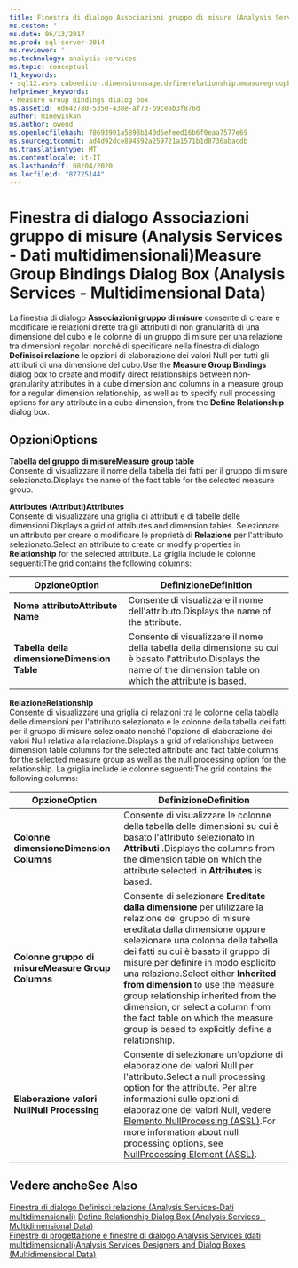 ```yaml
---
title: Finestra di dialogo Associazioni gruppo di misure (Analysis Services-Dati multidimensionali) | Microsoft Docs
ms.custom: ''
ms.date: 06/13/2017
ms.prod: sql-server-2014
ms.reviewer: ''
ms.technology: analysis-services
ms.topic: conceptual
f1_keywords:
- sql12.asvs.cubeeditor.dimensionusage.definerelationship.measuregroupbindings.f1
helpviewer_keywords:
- Measure Group Bindings dialog box
ms.assetid: ed642780-5350-438e-af73-b9ceab3f876d
author: minewiskan
ms.author: owend
ms.openlocfilehash: 78693901a5898b140d6efeed16b6f0eaa7577e69
ms.sourcegitcommit: ad4d92dce894592a259721a1571b1d8736abacdb
ms.translationtype: MT
ms.contentlocale: it-IT
ms.lasthandoff: 08/04/2020
ms.locfileid: "87725144"
---
```

# <a name="measure-group-bindings-dialog-box-analysis-services---multidimensional-data"></a><span data-ttu-id="f3cdb-102">Finestra di dialogo Associazioni gruppo di misure (Analysis Services - Dati multidimensionali)</span><span class="sxs-lookup"><span data-stu-id="f3cdb-102">Measure Group Bindings Dialog Box (Analysis Services - Multidimensional Data)</span></span>
  <span data-ttu-id="f3cdb-103">La finestra di dialogo **Associazioni gruppo di misure** consente di creare e modificare le relazioni dirette tra gli attributi di non granularità di una dimensione del cubo e le colonne di un gruppo di misure per una relazione tra dimensioni regolari nonché di specificare nella finestra di dialogo **Definisci relazione** le opzioni di elaborazione dei valori Null per tutti gli attributi di una dimensione del cubo.</span><span class="sxs-lookup"><span data-stu-id="f3cdb-103">Use the **Measure Group Bindings** dialog box to create and modify direct relationships between non-granularity attributes in a cube dimension and columns in a measure group for a regular dimension relationship, as well as to specify null processing options for any attribute in a cube dimension, from the **Define Relationship** dialog box.</span></span>  
  
## <a name="options"></a><span data-ttu-id="f3cdb-104">Opzioni</span><span class="sxs-lookup"><span data-stu-id="f3cdb-104">Options</span></span>  
 <span data-ttu-id="f3cdb-105">**Tabella del gruppo di misure**</span><span class="sxs-lookup"><span data-stu-id="f3cdb-105">**Measure group table**</span></span>  
 <span data-ttu-id="f3cdb-106">Consente di visualizzare il nome della tabella dei fatti per il gruppo di misure selezionato.</span><span class="sxs-lookup"><span data-stu-id="f3cdb-106">Displays the name of the fact table for the selected measure group.</span></span>  
  
 <span data-ttu-id="f3cdb-107">**Attributes (Attributi)**</span><span class="sxs-lookup"><span data-stu-id="f3cdb-107">**Attributes**</span></span>  
 <span data-ttu-id="f3cdb-108">Consente di visualizzare una griglia di attributi e di tabelle delle dimensioni.</span><span class="sxs-lookup"><span data-stu-id="f3cdb-108">Displays a grid of attributes and dimension tables.</span></span> <span data-ttu-id="f3cdb-109">Selezionare un attributo per creare o modificare le proprietà di **Relazione** per l'attributo selezionato.</span><span class="sxs-lookup"><span data-stu-id="f3cdb-109">Select an attribute to create or modify properties in **Relationship** for the selected attribute.</span></span> <span data-ttu-id="f3cdb-110">La griglia include le colonne seguenti:</span><span class="sxs-lookup"><span data-stu-id="f3cdb-110">The grid contains the following columns:</span></span>  
  
|<span data-ttu-id="f3cdb-111">Opzione</span><span class="sxs-lookup"><span data-stu-id="f3cdb-111">Option</span></span>|<span data-ttu-id="f3cdb-112">Definizione</span><span class="sxs-lookup"><span data-stu-id="f3cdb-112">Definition</span></span>|  
|------------|----------------|  
|<span data-ttu-id="f3cdb-113">**Nome attributo**</span><span class="sxs-lookup"><span data-stu-id="f3cdb-113">**Attribute Name**</span></span>|<span data-ttu-id="f3cdb-114">Consente di visualizzare il nome dell'attributo.</span><span class="sxs-lookup"><span data-stu-id="f3cdb-114">Displays the name of the attribute.</span></span>|  
|<span data-ttu-id="f3cdb-115">**Tabella della dimensione**</span><span class="sxs-lookup"><span data-stu-id="f3cdb-115">**Dimension Table**</span></span>|<span data-ttu-id="f3cdb-116">Consente di visualizzare il nome della tabella della dimensione su cui è basato l'attributo.</span><span class="sxs-lookup"><span data-stu-id="f3cdb-116">Displays the name of the dimension table on which the attribute is based.</span></span>|  
  
 <span data-ttu-id="f3cdb-117">**Relazione**</span><span class="sxs-lookup"><span data-stu-id="f3cdb-117">**Relationship**</span></span>  
 <span data-ttu-id="f3cdb-118">Consente di visualizzare una griglia di relazioni tra le colonne della tabella delle dimensioni per l'attributo selezionato e le colonne della tabella dei fatti per il gruppo di misure selezionato nonché l'opzione di elaborazione dei valori Null relativa alla relazione.</span><span class="sxs-lookup"><span data-stu-id="f3cdb-118">Displays a grid of relationships between dimension table columns for the selected attribute and fact table columns for the selected measure group as well as the null processing option for the relationship.</span></span> <span data-ttu-id="f3cdb-119">La griglia include le colonne seguenti:</span><span class="sxs-lookup"><span data-stu-id="f3cdb-119">The grid contains the following columns:</span></span>  
  
|<span data-ttu-id="f3cdb-120">Opzione</span><span class="sxs-lookup"><span data-stu-id="f3cdb-120">Option</span></span>|<span data-ttu-id="f3cdb-121">Definizione</span><span class="sxs-lookup"><span data-stu-id="f3cdb-121">Definition</span></span>|  
|------------|----------------|  
|<span data-ttu-id="f3cdb-122">**Colonne dimensione**</span><span class="sxs-lookup"><span data-stu-id="f3cdb-122">**Dimension Columns**</span></span>|<span data-ttu-id="f3cdb-123">Consente di visualizzare le colonne della tabella delle dimensioni su cui è basato l'attributo selezionato in **Attributi** .</span><span class="sxs-lookup"><span data-stu-id="f3cdb-123">Displays the columns from the dimension table on which the attribute selected in **Attributes** is based.</span></span>|  
|<span data-ttu-id="f3cdb-124">**Colonne gruppo di misure**</span><span class="sxs-lookup"><span data-stu-id="f3cdb-124">**Measure Group Columns**</span></span>|<span data-ttu-id="f3cdb-125">Consente di selezionare **Ereditate dalla dimensione** per utilizzare la relazione del gruppo di misure ereditata dalla dimensione oppure selezionare una colonna della tabella dei fatti su cui è basato il gruppo di misure per definire in modo esplicito una relazione.</span><span class="sxs-lookup"><span data-stu-id="f3cdb-125">Select either **Inherited from dimension** to use the measure group relationship inherited from the dimension, or select a column from the fact table on which the measure group is based to explicitly define a relationship.</span></span>|  
|<span data-ttu-id="f3cdb-126">**Elaborazione valori Null**</span><span class="sxs-lookup"><span data-stu-id="f3cdb-126">**Null Processing**</span></span>|<span data-ttu-id="f3cdb-127">Consente di selezionare un'opzione di elaborazione dei valori Null per l'attributo.</span><span class="sxs-lookup"><span data-stu-id="f3cdb-127">Select a null processing option for the attribute.</span></span> <span data-ttu-id="f3cdb-128">Per altre informazioni sulle opzioni di elaborazione dei valori Null, vedere [Elemento NullProcessing &#40;ASSL&#41;](https://docs.microsoft.com/bi-reference/assl/properties/nullprocessing-element-assl).</span><span class="sxs-lookup"><span data-stu-id="f3cdb-128">For more information about null processing options, see [NullProcessing Element &#40;ASSL&#41;](https://docs.microsoft.com/bi-reference/assl/properties/nullprocessing-element-assl).</span></span>|  
  
## <a name="see-also"></a><span data-ttu-id="f3cdb-129">Vedere anche</span><span class="sxs-lookup"><span data-stu-id="f3cdb-129">See Also</span></span>  
 <span data-ttu-id="f3cdb-130">[Finestra di dialogo Definisci relazione &#40;Analysis Services-Dati multidimensionali&#41;](define-relationship-dialog-box-analysis-services-multidimensional-data.md) </span><span class="sxs-lookup"><span data-stu-id="f3cdb-130">[Define Relationship Dialog Box &#40;Analysis Services - Multidimensional Data&#41;](define-relationship-dialog-box-analysis-services-multidimensional-data.md) </span></span>  
 [<span data-ttu-id="f3cdb-131">Finestre di progettazione e finestre di dialogo Analysis Services &#40;dati multidimensionali&#41;</span><span class="sxs-lookup"><span data-stu-id="f3cdb-131">Analysis Services Designers and Dialog Boxes &#40;Multidimensional Data&#41;</span></span>](analysis-services-designers-and-dialog-boxes-multidimensional-data.md)  
  
  
